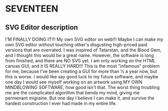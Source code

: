 # SEVENTEEN

## SVG Editor description

I'M FINALLY DOING IT!!! My own SVG editor on web!!! Maybe I can make my own SVG editor without touching other's disgusting high-priced paid versions that are overrated.
I was inspired of Tatarstan, and the Blood Gem, and I thought this would be a great name.
However, the software is long from finished, and there are NO SVG yet. I am only working on the HTML canvas GUI, and it IS REALLY HARD!!!
This is the most "infamous" problem for me, because I've been creating a GUI for more than ½ a year now, but this is worse. I would like say good luck to my future software, and maybe one day I would see myself working on an artwork using MY OWN MINDBLOWING SOFTWARE, how good isn't that.
The worst thing troubling me are the complicated algorithm that bends my mind, giving me permenant migraine. But one day I believe I can make it, and survive the hardest construction I ever had made in my entire life.
